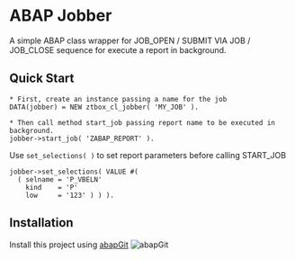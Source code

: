 # ABAP Jobber
A simple ABAP class wrapper for JOB_OPEN / SUBMIT VIA JOB / JOB_CLOSE sequence for execute a report in background.

## Quick Start
```abap
* First, create an instance passing a name for the job
DATA(jobber) = NEW ztbox_cl_jobber( 'MY_JOB' ).

* Then call method start_job passing report name to be executed in background.
jobber->start_job( 'ZABAP_REPORT' ).
```

Use `set_selections( )` to set report parameters before calling START_JOB

```abap
jobber->set_selections( VALUE #(
  ( selname = 'P_VBELN'
    kind    = 'P'
    low     = '123' ) ) ).
```

## Installation
Install this project using [abapGit](https://abapgit.org/) ![abapGit](https://docs.abapgit.org/img/favicon.png)
